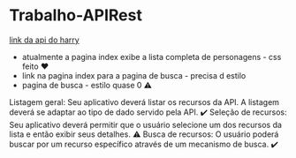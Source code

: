 # Trabalho-APIRest

[link da api do harry](https://hp-api.onrender.com/)

- atualmente a pagina index exibe a lista completa de personagens - css feito :heart:
- link na pagina index para a pagina de busca - precisa d estilo
- pagina de busca - estilo quase 0 :warning:


Listagem geral: Seu aplicativo deverá listar os recursos da API. A listagem deverá se adaptar ao tipo de dado servido pela API. ✔️
Seleção de recursos: Seu aplicativo deverá permitir que o usuário selecione um dos recursos da lista e então exibir seus detalhes. :warning:
Busca de recursos: O usuário poderá buscar por um recurso específico através de um mecanismo de busca. ✔️
